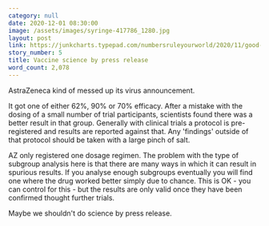 ```yaml
---
category: null
date: 2020-12-01 08:30:00
image: /assets/images/syringe-417786_1280.jpg
layout: post
link: https://junkcharts.typepad.com/numbersruleyourworld/2020/11/good-vaccine-news-without-glorifying-faux-precision.html
story_number: 5
title: Vaccine science by press release
word_count: 2,078
---
```


AstraZeneca kind of messed up its virus announcement. 

It got one of either 62%, 90% or 70% efficacy. After a mistake with the dosing of a small number of trial participants, scientists found there was a better result in that group. Generally with clinical trials a protocol is pre-registered and results are reported against that. Any 'findings' outside of that protocol should be taken with a large pinch of salt.

AZ only registered one dosage regimen. The problem with the type of subgroup analysis here is that there are many ways in which it can result in spurious results. If you analyse enough subgroups eventually you will find one where the drug worked better simply due to chance. This is OK - you can control for this - but the results are only valid once they have been confirmed thought further trials.

Maybe we shouldn't do science by press release.